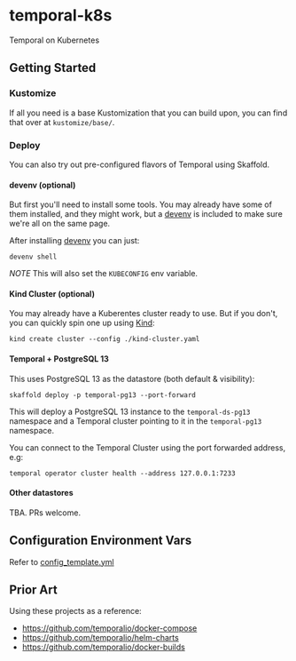 # temporal-k8s

Temporal on Kubernetes

## Getting Started

### Kustomize

If all you need is a base Kustomization that you can build upon, you can find that
over at ``kustomize/base/``.


### Deploy

You can also try out pre-configured flavors of Temporal using Skaffold.


#### devenv (optional)

But first you'll need to install some tools. You may already have some of them
installed, and they might work, but a [devenv](https://devenv.sh/) is included
to make sure we're all on the same page.

After installing [devenv](https://devenv.sh/getting-started/) you can just:

```shell
devenv shell
```

*NOTE* This will also set the `KUBECONFIG` env variable.


#### Kind Cluster (optional)

You may already have a Kuberentes cluster ready to use. But if you don't,
you can quickly spin one up using [Kind](https://kind.sigs.k8s.io/):

```shell
kind create cluster --config ./kind-cluster.yaml
```

#### Temporal + PostgreSQL 13

This uses PostgreSQL 13 as the datastore (both default & visibility):

```shell
skaffold deploy -p temporal-pg13 --port-forward
```

This will deploy a PostgreSQL 13 instance to the `temporal-ds-pg13` namespace and
a Temporal cluster pointing to it in the `temporal-pg13` namespace.

You can connect to the Temporal Cluster using the port forwarded address, e.g:

```shell
temporal operator cluster health --address 127.0.0.1:7233
```


#### Other datastores

TBA. PRs welcome.


## Configuration Environment Vars

Refer to [config_template.yml](https://github.com/temporalio/temporal/blob/0a94c38874328604f0129d8b1c746dd9356d1afa/docker/config_template.yaml)

## Prior Art

Using these projects as a reference:

- https://github.com/temporalio/docker-compose
- https://github.com/temporalio/helm-charts
- https://github.com/temporalio/docker-builds
